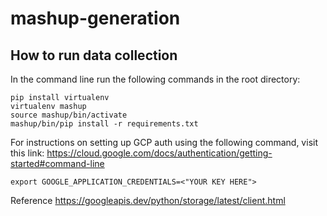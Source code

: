 # mashup-generation

## How to run data collection

In the command line run the following commands in the root directory:

```
pip install virtualenv
virtualenv mashup
source mashup/bin/activate
mashup/bin/pip install -r requirements.txt
```


For instructions on setting up GCP auth using the following command, visit this link: https://cloud.google.com/docs/authentication/getting-started#command-line

`export GOOGLE_APPLICATION_CREDENTIALS=<"YOUR KEY HERE">`

Reference https://googleapis.dev/python/storage/latest/client.html
